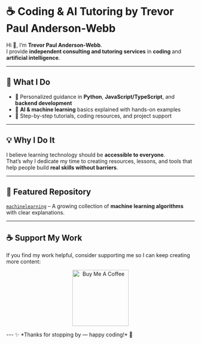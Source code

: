 # ☕ Coding & AI Tutoring by Trevor Paul Anderson-Webb

Hi 👋, I’m **Trevor Paul Anderson-Webb**.  
I provide **independent consulting and tutoring services** in **coding** and **artificial intelligence**.

---

## 🌟 What I Do
- 🐍 Personalized guidance in **Python**, **JavaScript/TypeScript**, and **backend development**  
- 🤖 **AI & machine learning** basics explained with hands-on examples  
- 📘 Step-by-step tutorials, coding resources, and project support  

---

## 💡 Why I Do It
I believe learning technology should be **accessible to everyone**.  
That’s why I dedicate my time to creating resources, lessons, and tools that help people build **real skills without barriers**.  

---

## 📂 Featured Repository
[`machinelearning`](https://github.com/TrevorPaull/machinelearning) – A growing collection of **machine learning algorithms** with clear explanations.

---

## ☕ Support My Work
If you find my work helpful, consider supporting me so I can keep creating more content:

<p align="center">
  <a href="https://www.buymeacoffee.com/trevorss" target="_blank">
    <img src="https://cdn.buymeacoffee.com/buttons/v2/default-yellow.png" alt="Buy Me A Coffee" width="150">
  </a>
</p>
---
✨ *Thanks for stopping by — happy coding!* 🚀
